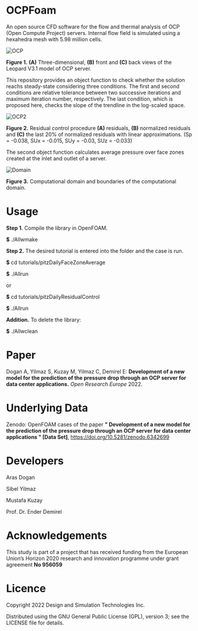 # OCPFoam
An open source CFD software for the flow and thermal analysis of OCP (Open Compute Project) servers. Internal flow field is simulated using a hexahedra mesh with 5.98 million cells.

![OCP](https://user-images.githubusercontent.com/89465885/164973779-05e188ba-f645-4e2c-a579-e36468c17234.jpg)

**Figure 1.** **(A)** Three-dimensional, **(B)** front and **(C)** back views of the Leopard V3.1 model of OCP server.  

This repository provides an object function to check whether the solution reachs steady-state considering three conditions. The first and second conditions are relative tolerance between two successive iterations and maximum iteration number, respectively. The last condition, which is proposed here, checks the slope of the trendline in the log-scaled space. 

![OCP2](https://user-images.githubusercontent.com/89465885/164973808-08815c7c-c071-48c6-bfb6-f27ca39dc4e1.jpg)

**Figure 2.** Residual control procedure **(A)** residuals, **(B)** normalized residuals and **(C)** the last 20% of normalized residuals with linear approximations. (Sp = -0.038, SUx = -0.015, SUy = -0.03, SUz = -0.033)

The second object function calculates  average pressure over face zones created at the inlet and outlet of a server. 

![Domain](https://user-images.githubusercontent.com/30440239/165032510-35682979-b377-4219-b1f6-ebb65aa6e8a1.png)

**Figure 3.** Computational domain and boundaries of the computational domain.

# Usage
**Step 1.** Compile the library in OpenFOAM.

**$** ./Allwmake

**Step 2.** The desired tutorial is entered into the folder and the case is run.

**$** cd tutorials/pitzDailyFaceZoneAverage

**$** ./Allrun

or

**$** cd tutorials/pitzDailyResidualControl

**$** ./Allrun

**Addition.** To delete the library:

**$** ./Allwclean

# Paper
Dogan A, Yilmaz S, Kuzay M, Yilmaz C, Demirel E: **Development of a new model for the prediction of the pressure drop through an OCP server for data center applications.** *Open Research Europe* 2022.

# Underlying Data
Zenodo: OpenFOAM cases of the paper **" Development of a new model for the prediction of the pressure drop through an OCP server for data center applications " [Data Set]**, https://doi.org/10.5281/zenodo.6342699

# Developers

Aras Dogan

Sibel Yilmaz

Mustafa Kuzay

Prof. Dr. Ender Demirel

# Acknowledgements
This study is part of a project that has received funding from the European Union’s Horizon 2020 research and innovation programme under grant agreement **No 956059**

# Licence
Copyright 2022 Design and Simulation Technologies Inc.

Distributed using the GNU General Public License (GPL), version 3; see the LICENSE file for details.
